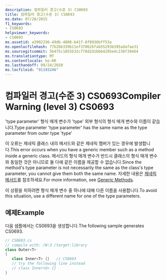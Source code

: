 ```yaml
---
description: 컴파일러 경고(수준 3) CS0693
title: 컴파일러 경고(수준 3) CS0693
ms.date: 07/20/2015
f1_keywords:
- CS0693
helpviewer_keywords:
- CS0693
ms.assetid: a3902336-49db-4808-b41f-8f0936bff53a
ms.openlocfilehash: 77b28b339611ef370626fab55293b395adafae31
ms.sourcegitcommit: 5b475c1855b32cf78d2d1bbb4295e4c236f39464
ms.translationtype: MT
ms.contentlocale: ko-KR
ms.lasthandoff: 09/24/2020
ms.locfileid: "91193246"
---
```

# <a name="compiler-warning-level-3-cs0693"></a><span data-ttu-id="fd4f9-103">컴파일러 경고(수준 3) CS0693</span><span class="sxs-lookup"><span data-stu-id="fd4f9-103">Compiler Warning (level 3) CS0693</span></span>

<span data-ttu-id="fd4f9-104">'type parameter' 형식 매개 변수가 'type' 외부 형식의 형식 매개 변수와 이름이 같습니다.</span><span class="sxs-lookup"><span data-stu-id="fd4f9-104">Type parameter 'type parameter' has the same name as the type parameter from outer type 'type'</span></span>  
  
 <span data-ttu-id="fd4f9-105">이 오류는 제네릭 클래스 내의 메서드와 같은 제네릭 멤버가 있는 경우에 발생합니다.</span><span class="sxs-lookup"><span data-stu-id="fd4f9-105">This error occurs when you have a generic member such as a method inside a generic class.</span></span> <span data-ttu-id="fd4f9-106">메서드의 형식 매개 변수가 반드시 클래스의 형식 매개 변수와 동일한 것은 아니므로 둘 다에 같은 이름을 제공할 수 없습니다.</span><span class="sxs-lookup"><span data-stu-id="fd4f9-106">Since the method's type parameter is not necessarily the same as the class's type parameter, you cannot give them both the same name.</span></span> <span data-ttu-id="fd4f9-107">자세한 내용은 [제네릭 메서드](../programming-guide/generics/generic-methods.md)를 참조하세요.</span><span class="sxs-lookup"><span data-stu-id="fd4f9-107">For more information, see [Generic Methods](../programming-guide/generics/generic-methods.md).</span></span>  
  
 <span data-ttu-id="fd4f9-108">이 상황을 피하려면 형식 매개 변수 중 하나에 대해 다른 이름을 사용합니다.</span><span class="sxs-lookup"><span data-stu-id="fd4f9-108">To avoid this situation, use a different name for one of the type parameters.</span></span>  
  
## <a name="example"></a><span data-ttu-id="fd4f9-109">예제</span><span class="sxs-lookup"><span data-stu-id="fd4f9-109">Example</span></span>  

 <span data-ttu-id="fd4f9-110">다음 샘플에서는 CS0693을 생성합니다.</span><span class="sxs-lookup"><span data-stu-id="fd4f9-110">The following sample generates CS0693.</span></span>  
  
```csharp  
// CS0693.cs  
// compile with: /W:3 /target:library  
class Outer<T>  
{  
   class Inner<T> {}   // CS0693  
   // try the following line instead  
   // class Inner<U> {}  
}  
```
